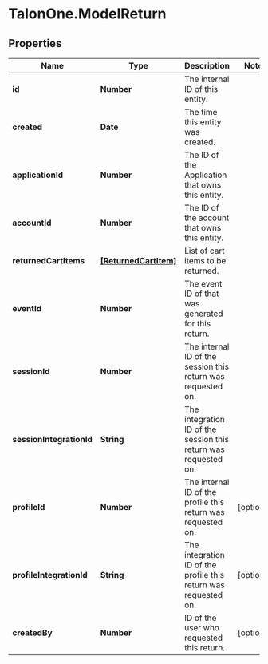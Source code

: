 # TalonOne.ModelReturn

## Properties

Name | Type | Description | Notes
------------ | ------------- | ------------- | -------------
**id** | **Number** | The internal ID of this entity. | 
**created** | **Date** | The time this entity was created. | 
**applicationId** | **Number** | The ID of the Application that owns this entity. | 
**accountId** | **Number** | The ID of the account that owns this entity. | 
**returnedCartItems** | [**[ReturnedCartItem]**](ReturnedCartItem.md) | List of cart items to be returned. | 
**eventId** | **Number** | The event ID of that was generated for this return. | 
**sessionId** | **Number** | The internal ID of the session this return was requested on. | 
**sessionIntegrationId** | **String** | The integration ID of the session this return was requested on. | 
**profileId** | **Number** | The internal ID of the profile this return was requested on. | [optional] 
**profileIntegrationId** | **String** | The integration ID of the profile this return was requested on. | [optional] 
**createdBy** | **Number** | ID of the user who requested this return. | [optional] 


